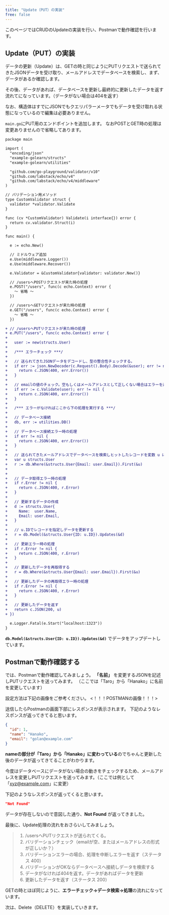```yaml
---
title: "Update（PUT）の実装"
free: false
---
```


このページではCRUDのUpdateの実装を行い、Postmanで動作確認を行います。

## Update（PUT）の実装
データの更新（Update）は、GETの時と同じようにPUTリクエストで送られてきたJSONデータを受け取り、メールアドレスでデータベースを検索し、まず、データがあるか確認します。

その後、データがあれば、データベースを更新し最終的に更新したデータを返す流れてになっています。（データがない場合は404を返す）

なお、構造体はすでにJSONでもクエリパラーメータでもデータを受け取れる状態になっているので編集は必要ありません。

`main.go`にPUT用のエンドポイントを追加します。
なおPOSTとGET時の処理は変更ありませんので省略してあります。

```diff go:main.go
package main

import (
  "encoding/json"
  "example-golearn/structs"
  "example-golearn/utilities"

  "github.com/go-playground/validator/v10"
  "github.com/labstack/echo/v4"
  "github.com/labstack/echo/v4/middleware"
)

// バリデーション用メソッド
type CustomValidator struct {
  validator *validator.Validate
}

func (cv *CustomValidator) Validate(i interface{}) error {
  return cv.validator.Struct(i)
}

func main() {

  e := echo.New()

  // ミドルウェア追加
  e.Use(middleware.Logger())
  e.Use(middleware.Recover())

  e.Validator = &CustomValidator{validator: validator.New()}

  // /usersへPOSTリクエストが来た時の処理
  e.POST("/users", func(c echo.Context) error {
    〜 省略 〜
  })

  // /usersへGETリクエストが来た時の処理
  e.GET("/users", func(c echo.Context) error {
    〜 省略 〜
  })

+ // /usersへPUTリクエストが来た時の処理
+ e.PUT("/users", func(c echo.Context) error {
+
+   user := new(structs.User)
+
+   /*** エラーチェック ***/
+
+   // 送られてきたJSONデータをデコードし、型の整合性チェックする。
+   if err := json.NewDecoder(c.Request().Body).Decode(&user); err != nil {
+     return c.JSON(400, err.Error())
+   }
+
+   // emailの値のチェック。空もしくはメールアドレスとして正しくない場合はエラーを返す。
+   if err := c.Validate(user); err != nil {
+     return c.JSON(400, err.Error())
+   }
+
+   /*** エラーがなければここから下の処理を実行する ***/
+
+   // データベース接続
+   db, err := utilities.DB()
+
+   // データベース接続エラー時の処理
+   if err != nil {
+     return c.JSON(400, err.Error())
+   }
+
+   // 送られてきたメールアドレスでデータベースを検索しヒットしたレコードを変数 u に格納（なければ404を返す）
+   var u structs.User
+   r := db.Where(&structs.User{Email: user.Email}).First(&u)
+
+
+   // データ取得エラー時の処理
+   if r.Error != nil {
+     return c.JSON(400, r.Error)
+   }
+
+   // 更新するデータの作成
+   d := structs.User{
+     Name:  user.Name,
+     Email: user.Email,
+   }
+
+   // u.IDでレコードを指定しデータを更新する
+   r = db.Model(&structs.User{ID: u.ID}).Updates(&d)
+
+   // 更新エラー時の処理
+   if r.Error != nil {
+     return c.JSON(400, r.Error)
+   }
+
+   // 更新したデータを再取得する
+   r = db.Where(&structs.User{Email: user.Email}).First(&u)
+
+   // 更新したデータの再取得エラー時の処理
+   if r.Error != nil {
+     return c.JSON(400, r.Error)
+   }
+
+   // 更新したデータを返す
+   return c.JSON(200, u)
+ })

  e.Logger.Fatal(e.Start("localhost:1323"))
}
```
**`db.Model(&structs.User{ID: u.ID}).Updates(&d)`** でデータをアップデートしています。

## Postmanで動作確認する
では、Postmanで動作確認してみましょう。
**「名前」** を変更するJSONを記述しPUTリクエストを送ってみます。
（ここでは「Taro」から「Hanako」に名前を変更しています）

設定方法は下記の画像をご参考ください。
<！！！POSTMANの画像！！！>

送信したらPostmanの画面下部にレスポンスが表示されます。
下記のようなレスポンスが返ってきてると思います。

```json
{
  "id": 1,
  "name": "Hanako",
  "email": "golan@example.com"
}
```

**nameの部分が「Taro」から「Hanako」に変わっている**のでちゃんと更新した後のデータが返ってきてることがわかります。

今度はデータベースにデータがない場合の動きをチェックするため、メールアドレスを変更しPUTリクエストを送ってみます。（ここでは例として「xyz@example.com」に変更）

下記のようなレスポンスが返ってくると思います。
```json
"Not Found"
```
データが存在しないので意図した通り、**Not Found** が返ってきました。

最後に、Update処理の流れをおさらいしてみましょう。
> 1. /usersへPUTリクエストが送られてくる。
> 2. バリデーションチェック（emailが空、またはメールアドレスの形式が正しいか？）
> 3. バリデーションエラーの場合、処理を中断しエラーを返す（ステータス 400）
> 4. バリデーションがOKならデータベースへ接続しデータを検索する
> 5. データがなければ404を返す。データがあればデータを更新
> 6. 更新したデータを返す（ステータス 200）

GETの時とほぼ同じように、**エラーチェック→データ検索→処理**の流れになっています。

次は、Delete（DELETE）を実装していきます。

